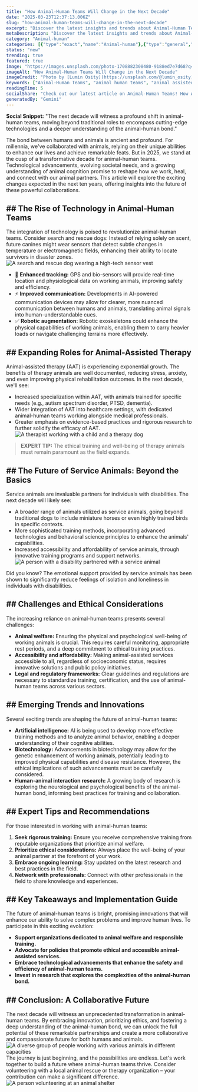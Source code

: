 ```yaml
---
title: "How Animal-Human Teams Will Change in the Next Decade"
date: "2025-03-23T12:37:13.006Z"
slug: "how-animal-human-teams-will-change-in-the-next-decade"
excerpt: "Discover the latest insights and trends about Animal-Human Teams. This comprehensive guide covers everything you need to know about Animal-Human Teams in 2025."
metaDescription: "Discover the latest insights and trends about Animal-Human Teams. This comprehensive guide covers everything you need to know about Animal-Human Teams in 2..."
category: "Animal-human"
categories: [{"type":"exact","name":"Animal-human"},{"type":"general","name":"Public Safety"},{"type":"medium","name":"Search and Rescue"},{"type":"specific","name":"Disaster Response"},{"type":"niche","name":"K9 Scent Detection"}]
status: "new"
trending: true
featured: true
image: "https://images.unsplash.com/photo-1708882308480-9188ed7e7d68?q=85&w=1200&fit=max&fm=webp&auto=compress"
imageAlt: "How Animal-Human Teams Will Change in the Next Decade"
imageCredit: "Photo by [Lumin Osity](https://unsplash.com/@lumin_osity) on Unsplash"
keywords: ["Animal-Human Teams", "animal human teams", "animal assisted therapy", "search and rescue dogs", "police dogs", "service animals", "animal human bond", "working dogs", "therapy animals benefits", "buy service dog"]
readingTime: 5
socialShare: "Check out our latest article on Animal-Human Teams! How Animal-Human Teams Will Change in the Next Decade #Animal-Human Teams #animal human teams #animal assisted therapy"
generatedBy: "Gemini"
---
```




**Social Snippet:**  "The next decade will witness a profound shift in animal-human teams, moving beyond traditional roles to encompass cutting-edge technologies and a deeper understanding of the animal-human bond."

The bond between humans and animals is ancient and profound.  For millennia, we've collaborated with animals, relying on their unique abilities to enhance our lives and achieve remarkable feats.  But in 2025, we stand at the cusp of a transformative decade for animal-human teams.  Technological advancements, evolving societal needs, and a growing understanding of animal cognition promise to reshape how we work, heal, and connect with our animal partners. This article will explore the exciting changes expected in the next ten years, offering insights into the future of these powerful collaborations.

##  ## The Rise of Technology in Animal-Human Teams

The integration of technology is poised to revolutionize animal-human teams.  Consider search and rescue dogs:  Instead of relying solely on scent, future canines might wear sensors that detect subtle changes in temperature or electromagnetic fields, enhancing their ability to locate survivors in disaster zones. ![A search and rescue dog wearing a high-tech sensor vest](https://images.unsplash.com/photo-1711898385866-b6b2d1aecea6?q=85&w=1200&fit=max&fm=webp&auto=compress)

*  🔑 **Enhanced tracking:** GPS and bio-sensors will provide real-time location and physiological data on working animals, improving safety and efficiency.
*  ⚡ **Improved communication:**  Developments in AI-powered communication devices may allow for clearer, more nuanced communication between humans and animals, translating animal signals into human-understandable cues.
*  ✅ **Robotic augmentation:**  Robotic exoskeletons could enhance the physical capabilities of working animals, enabling them to carry heavier loads or navigate challenging terrains more effectively.

##  ## Expanding Roles for Animal-Assisted Therapy

Animal-assisted therapy (AAT) is experiencing exponential growth.  The benefits of therapy animals are well documented, reducing stress, anxiety, and even improving physical rehabilitation outcomes.  In the next decade, we'll see:

*  Increased specialization within AAT, with animals trained for specific needs (e.g., autism spectrum disorder, PTSD, dementia).
*  Wider integration of AAT into healthcare settings, with dedicated animal-human teams working alongside medical professionals.
*  Greater emphasis on evidence-based practices and rigorous research to further solidify the efficacy of AAT. ![A therapist working with a child and a therapy dog](https://images.unsplash.com/photo-1584896821874-396b790fdf95?q=85&w=1200&fit=max&fm=webp&auto=compress)

> **EXPERT TIP:**  The ethical training and well-being of therapy animals must remain paramount as the field expands.

##  ##  The Future of Service Animals: Beyond the Basics

Service animals are invaluable partners for individuals with disabilities.  The next decade will likely see:

*  A broader range of animals utilized as service animals, going beyond traditional dogs to include miniature horses or even highly trained birds in specific contexts.
*  More sophisticated training methods, incorporating advanced technologies and behavioral science principles to enhance the animals' capabilities.
*  Increased accessibility and affordability of service animals, through innovative training programs and support networks.  ![A person with a disability partnered with a service animal](https://images.unsplash.com/photo-1584266337352-d23cf7019552?q=85&w=1200&fit=max&fm=webp&auto=compress)

Did you know?  The emotional support provided by service animals has been shown to significantly reduce feelings of isolation and loneliness in individuals with disabilities.

##  ##  Challenges and Ethical Considerations

The increasing reliance on animal-human teams presents several challenges:

* **Animal welfare:** Ensuring the physical and psychological well-being of working animals is crucial.  This requires careful monitoring, appropriate rest periods, and a deep commitment to ethical training practices.
* **Accessibility and affordability:**  Making animal-assisted services accessible to all, regardless of socioeconomic status, requires innovative solutions and public policy initiatives.
* **Legal and regulatory frameworks:**  Clear guidelines and regulations are necessary to standardize training, certification, and the use of animal-human teams across various sectors.

##  ##  Emerging Trends and Innovations

Several exciting trends are shaping the future of animal-human teams:

* **Artificial intelligence:** AI is being used to develop more effective training methods and to analyze animal behavior, enabling a deeper understanding of their cognitive abilities.
* **Biotechnology:** Advancements in biotechnology may allow for the genetic enhancement of working animals, potentially leading to improved physical capabilities and disease resistance.  However, the ethical implications of such advancements must be carefully considered.
* **Human-animal interaction research:**  A growing body of research is exploring the neurological and psychological benefits of the animal-human bond, informing best practices for training and collaboration.

##  ##  Expert Tips and Recommendations

For those interested in working with animal-human teams:

1. **Seek rigorous training:**  Ensure you receive comprehensive training from reputable organizations that prioritize animal welfare.
2. **Prioritize ethical considerations:**  Always place the well-being of your animal partner at the forefront of your work.
3. **Embrace ongoing learning:**  Stay updated on the latest research and best practices in the field.
4. **Network with professionals:** Connect with other professionals in the field to share knowledge and experiences.

##  ##  Key Takeaways and Implementation Guide

The future of animal-human teams is bright, promising innovations that will enhance our ability to solve complex problems and improve human lives.  To participate in this exciting evolution:

* **Support organizations dedicated to animal welfare and responsible training.**
* **Advocate for policies that promote ethical and accessible animal-assisted services.**
* **Embrace technological advancements that enhance the safety and efficiency of animal-human teams.**
* **Invest in research that explores the complexities of the animal-human bond.**

##  ## Conclusion: A Collaborative Future

The next decade will witness an unprecedented transformation in animal-human teams. By embracing innovation, prioritizing ethics, and fostering a deep understanding of the animal-human bond, we can unlock the full potential of these remarkable partnerships and create a more collaborative and compassionate future for both humans and animals.  ![A diverse group of people working with various animals in different capacities](https://images.unsplash.com/photo-1646320613463-a1345ad8b9e1?q=85&w=1200&fit=max&fm=webp&auto=compress)  The journey is just beginning, and the possibilities are endless.  Let's work together to build a future where animal-human teams thrive.  Consider volunteering with a local animal rescue or therapy organization – your contribution can make a significant difference.  ![A person volunteering at an animal shelter](https://images.unsplash.com/photo-1708882308480-9188ed7e7d68?q=85&w=1200&fit=max&fm=webp&auto=compress)
